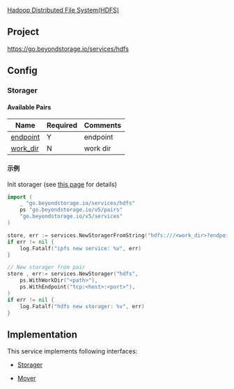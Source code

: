 [Hadoop Distributed File System(HDFS)](https://hadoop.apache.org/docs/r1.2.1/hdfs_design.html#Introduction)

## Project

<https://go.beyondstorage.io/services/hdfs>

## Config

### Storager

#### Available Pairs

| Name                                     | Required | Comments |
| ---------------------------------------- | -------- | -------- |
| [endpoint](go-storage/pairs/endpoint.md) | Y        | endpoint |
| [work_dir](go-storage/pairs/work_dir.md) | N        | work dir |

#### 示例

Init storager (see [this page](go-storage/operations/index.md#how-to-initialize-a-servicerstorager) for details)

```go
import (
    _ "go.beyondstorage.io/services/hdfs"
    ps "go.beyondstorage.io/v5/pairs"
    "go.beyondstorage.io/v5/services"
)

store, err := services.NewStoragerFromString("hdfs:///<work_dir>?endpoint=tcp:<host>:<port>>") // endpoint example: tcp:127.0.0.1:9000
if err != nil {
    log.Fatalf("ipfs new service: %v", err)
}

// New storager from pair
store , err:= services.NewStorager("hdfs",
    ps.WithWorkDir("<path>"),
    ps.WithEndpoint("tcp:<host>:<port>"),
)
if err != nil {
    log.Fatalf("hdfs new storager: %v", err)
}
```

## Implementation

This service implements following interfaces:

- [Storager](../operations/storager/index.md)

- [Mover](../operations/move.md)
